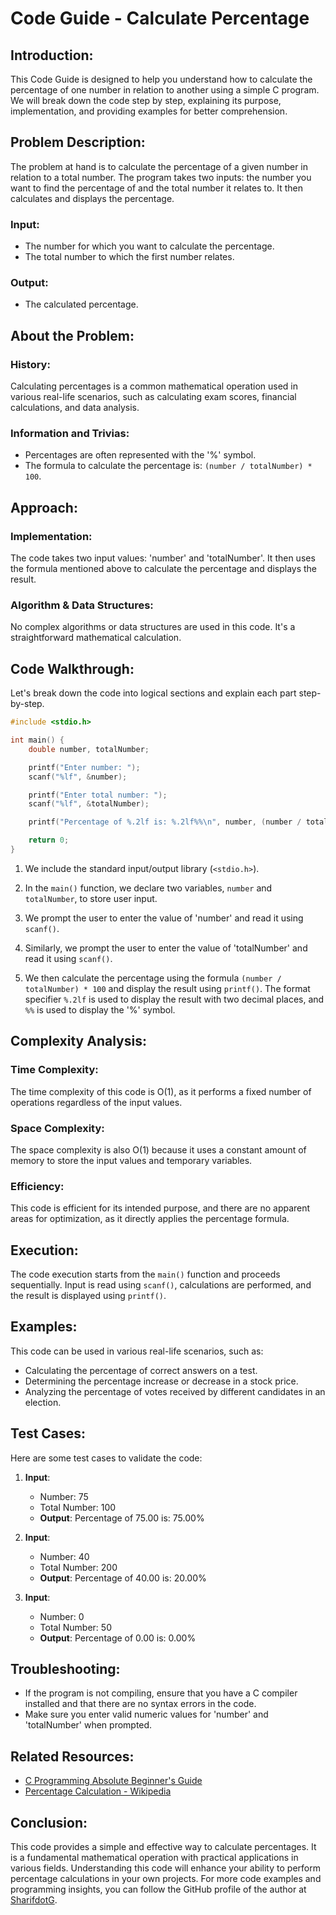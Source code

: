 # Code Guide - Calculate Percentage

## Introduction:
This Code Guide is designed to help you understand how to calculate the percentage of one number in relation to another using a simple C program. We will break down the code step by step, explaining its purpose, implementation, and providing examples for better comprehension.

## Problem Description:
The problem at hand is to calculate the percentage of a given number in relation to a total number. The program takes two inputs: the number you want to find the percentage of and the total number it relates to. It then calculates and displays the percentage.

### Input:
- The number for which you want to calculate the percentage.
- The total number to which the first number relates.

### Output:
- The calculated percentage.

## About the Problem:
### History:
Calculating percentages is a common mathematical operation used in various real-life scenarios, such as calculating exam scores, financial calculations, and data analysis.

### Information and Trivias:
- Percentages are often represented with the '%' symbol.
- The formula to calculate the percentage is: `(number / totalNumber) * 100`.

## Approach:
### Implementation:
The code takes two input values: 'number' and 'totalNumber'. It then uses the formula mentioned above to calculate the percentage and displays the result.

### Algorithm & Data Structures:
No complex algorithms or data structures are used in this code. It's a straightforward mathematical calculation.

## Code Walkthrough:
Let's break down the code into logical sections and explain each part step-by-step.

```c
#include <stdio.h>

int main() {
    double number, totalNumber;

    printf("Enter number: ");
    scanf("%lf", &number);

    printf("Enter total number: ");
    scanf("%lf", &totalNumber);

    printf("Percentage of %.2lf is: %.2lf%%\n", number, (number / totalNumber) * 100);

    return 0;
}
```

1. We include the standard input/output library (`<stdio.h>`).

2. In the `main()` function, we declare two variables, `number` and `totalNumber`, to store user input.

3. We prompt the user to enter the value of 'number' and read it using `scanf()`.

4. Similarly, we prompt the user to enter the value of 'totalNumber' and read it using `scanf()`.

5. We then calculate the percentage using the formula `(number / totalNumber) * 100` and display the result using `printf()`. The format specifier `%.2lf` is used to display the result with two decimal places, and `%%` is used to display the '%' symbol.

## Complexity Analysis:
### Time Complexity:
The time complexity of this code is O(1), as it performs a fixed number of operations regardless of the input values.

### Space Complexity:
The space complexity is also O(1) because it uses a constant amount of memory to store the input values and temporary variables.

### Efficiency:
This code is efficient for its intended purpose, and there are no apparent areas for optimization, as it directly applies the percentage formula.

## Execution:
The code execution starts from the `main()` function and proceeds sequentially. Input is read using `scanf()`, calculations are performed, and the result is displayed using `printf()`.

## Examples:
This code can be used in various real-life scenarios, such as:
- Calculating the percentage of correct answers on a test.
- Determining the percentage increase or decrease in a stock price.
- Analyzing the percentage of votes received by different candidates in an election.

## Test Cases:
Here are some test cases to validate the code:

1. **Input**: 
   - Number: 75
   - Total Number: 100
   - **Output**: Percentage of 75.00 is: 75.00%

2. **Input**: 
   - Number: 40
   - Total Number: 200
   - **Output**: Percentage of 40.00 is: 20.00%

3. **Input**: 
   - Number: 0
   - Total Number: 50
   - **Output**: Percentage of 0.00 is: 0.00%

## Troubleshooting:
- If the program is not compiling, ensure that you have a C compiler installed and that there are no syntax errors in the code.
- Make sure you enter valid numeric values for 'number' and 'totalNumber' when prompted.

## Related Resources:
- [C Programming Absolute Beginner's Guide](https://www.amazon.com/Programming-Absolute-Beginners-Perry-Crawford/dp/0789751984)
- [Percentage Calculation - Wikipedia](https://en.wikipedia.org/wiki/Percentage)

## Conclusion:
This code provides a simple and effective way to calculate percentages. It is a fundamental mathematical operation with practical applications in various fields. Understanding this code will enhance your ability to perform percentage calculations in your own projects. For more code examples and programming insights, you can follow the GitHub profile of the author at [SharifdotG](https://github.com/SharifdotG).